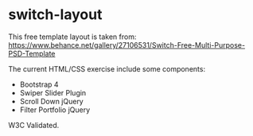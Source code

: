 # switch-layout

This free template layout is taken from:
https://www.behance.net/gallery/27106531/Switch-Free-Multi-Purpose-PSD-Template

The current HTML/CSS exercise include some components:
- Bootstrap 4
- Swiper Slider Plugin
- Scroll Down jQuery
- Filter Portfolio jQuery

W3C Validated.
